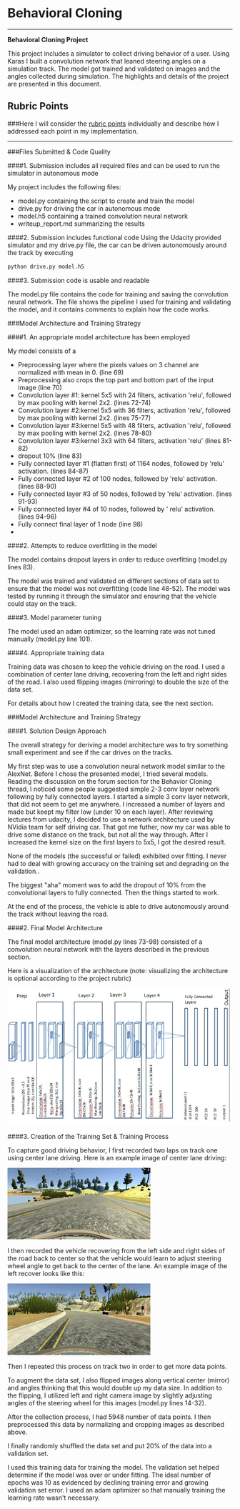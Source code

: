 # Behavioral Cloning

---

**Behavioral Cloning Project**

This project includes a simulator to collect driving behavior of a user. Using Karas I built a convolution network that leaned steering angles on a simulation track. The model got trained and validated on images and the angles collected during simulation. The highlights and details of the project are presented in this document. 

[//]: # (Image References)

[image1]: ./images/DNNArch.jpg "Model Visualization"
[image2]: ./images/centerImage.jpg "Center of Lane"
[image3]: ./images/recoverLeft.jpg "Recovery Left Image"
[image4]: ./examples/placeholder_small.png "Recovery Image"
[image5]: ./examples/placeholder_small.png "Recovery Image"
[image6]: ./examples/placeholder_small.png "Normal Image"
[image7]: ./examples/placeholder_small.png "Flipped Image"

## Rubric Points
###Here I will consider the [rubric points](https://review.udacity.com/#!/rubrics/432/view) individually and describe how I addressed each point in my implementation.  

---
###Files Submitted & Code Quality

####1. Submission includes all required files and can be used to run the simulator in autonomous mode

My project includes the following files:

* model.py containing the script to create and train the model 
* drive.py for driving the car in autonomous mode
* model.h5 containing a trained convolution neural network 
* writeup_report.md summarizing the results

####2. Submission includes functional code
Using the Udacity provided simulator and my drive.py file, the car can be driven autonomously around the track by executing 
```sh
python drive.py model.h5
```

####3. Submission code is usable and readable

The model.py file contains the code for training and saving the convolution neural network. The file shows the pipeline I used for training and validating the model, and it contains comments to explain how the code works.

###Model Architecture and Training Strategy

####1. An appropriate model architecture has been employed


My model consists of a  

- Preprocessing layer where the pixels values on 3 channel are normalized with mean in 0. (line 69)
- Preprocessing also crops the top part and bottom part of the input image (line 70)
- Convolution layer #1: kernel 5x5 with 24 filters, activation 'relu', followed by max pooling with kernel 2x2. (lines 72-74)
- Convolution layer #2:kernel 5x5 with 36 filters, activation 'relu', followed by max pooling with kernel 2x2.  (lines 75-77)
- Convolution layer #3:kernel 5x5 with 48 filters, activation 'relu', followed by max pooling with kernel 2x2. (lines 78-80)
- Convolution layer #3:kernel 3x3 with 64 filters, activation 'relu' (lines 81-82)
- dropout 10% (line 83)
- Fully connected layer #1 (flatten first) of 1164 nodes, followed by 'relu' activation. (lines 84-87)
- Fully connected layer #2 of 100 nodes, followed by 'relu' activation. (lines 88-90)
- Fully connected layer #3 of 50 nodes, followed by 'relu' activation. (lines 91-93)
- Fully connected layer #4 of 10 nodes, followed by ' relu' activation. (lines 94-96)
- Fully connect final layer of 1 node (line 98) 
- 
####2. Attempts to reduce overfitting in the model

The model contains dropout layers in order to reduce overfitting (model.py lines 83). 

The model was trained and validated on different sections of data set to ensure that the model was not overfitting (code line 48-52). The model was tested by running it through the simulator and ensuring that the vehicle could stay on the track.

####3. Model parameter tuning

The model used an adam optimizer, so the learning rate was not tuned manually (model.py line 101).

####4. Appropriate training data

Training data was chosen to keep the vehicle driving on the road. I used a combination of center lane driving, recovering from the left and right sides of the road. I also used flipping images (mirroring) to double the size of the data set.  

For details about how I created the training data, see the next section. 

###Model Architecture and Training Strategy

####1. Solution Design Approach

The overall strategy for deriving a model architecture was to try something small experiment and see if the car drives on the tracks. 

My first step was to use a convolution neural network model similar to the AlexNet. 
Before I chose the presented model, I tried several models. Reading the discussion on the forum section for the Behavior Cloning  thread, I noticed some people suggested simple 2-3 conv layer network following by fully connected layers. I started a simple 3 conv layer network, that did not seem to get me anywhere. I increased a number of layers and made but keept my filter low (under 10 on each layer). After reviewing lectures from udacity, I decided to use a network architecture used by NVidia team for self driving car. That got me futher, now my car was able to drive some distance on the track, but not all the way through. After I increased the kernel size on the first layers to 5x5, I got the desired result. 
 

None of the models (the successful or failed) exhibited over fitting. I never had to deal with growing accuracy on the training set and degrading on the validation..

The biggest "aha" moment was to add the dropout of 10% from the convolutional layers to fully connected. Then the things started to work. 


At the end of the process, the vehicle is able to drive autonomously around the track without leaving the road.

####2. Final Model Architecture

The final model architecture (model.py lines 73-98) consisted of a convolution neural network with the layers described in the previous section. 

Here is a visualization of the architecture (note: visualizing the architecture is optional according to the project rubric)

![alt text][image1]

####3. Creation of the Training Set & Training Process

To capture good driving behavior, I first recorded two laps on track one using center lane driving. Here is an example image of center lane driving:

![alt text][image2]

I then recorded the vehicle recovering from the left side and right sides of the road back to center so that the vehicle would learn to adjust steering wheel angle to get back to the center of the lane. An example image of the left recover looks like this: 

![alt text][image3]


Then I repeated this process on track two in order to get more data points.

To augment the data sat, I also flipped images along vertical center (mirror) and angles thinking that this would double up my data size. In addition to the flipping, I utilized left and right camera image by slightly adjusting angles of the steering wheel for this images (model.py lines 14-32). 


After the collection process, I had 5948 number of data points. I then preprocessed this data by normalizing and cropping images as described above.


I finally randomly shuffled the data set and put 20% of the data into a validation set. 

I used this training data for training the model. The validation set helped determine if the model was over or under fitting. The ideal number of epochs was 10 as evidenced by declining training error and growing validation set error.  I used an adam optimizer so that manually training the learning rate wasn't necessary.
